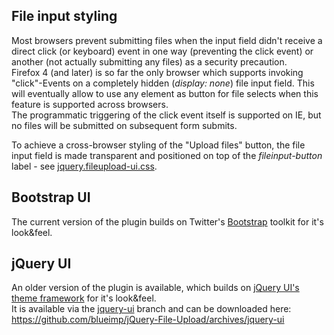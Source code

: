 ## File input styling
Most browsers prevent submitting files when the input field didn't receive a direct click (or keyboard) event in one way (preventing the click event) or another (not actually submitting any files) as a security precaution.  
Firefox 4 (and later) is so far the only browser which supports invoking "click"-Events on a completely hidden (*display: none*) file input field. This will eventually allow to use any element as button for file selects when this feature is supported across browsers.  
The programmatic triggering of the click event itself is supported on IE, but no files will be submitted on subsequent form submits.

To achieve a cross-browser styling of the "Upload files" button, the file input field is made transparent and positioned on top of the *fileinput-button* label - see [jquery.fileupload-ui.css](https://github.com/blueimp/jQuery-File-Upload/blob/master/jquery.fileupload-ui.css).

## Bootstrap UI
The current version of the plugin builds on Twitter's [Bootstrap](http://twitter.github.com/bootstrap/) toolkit for it's look&feel.

## jQuery UI
An older version of the plugin is available, which builds on [jQuery UI's theme framework](http://jqueryui.com/themeroller/) for it's look&feel.  
It is available via the [jquery-ui](https://github.com/blueimp/jQuery-File-Upload/tree/jquery-ui) branch and can be downloaded here:
https://github.com/blueimp/jQuery-File-Upload/archives/jquery-ui